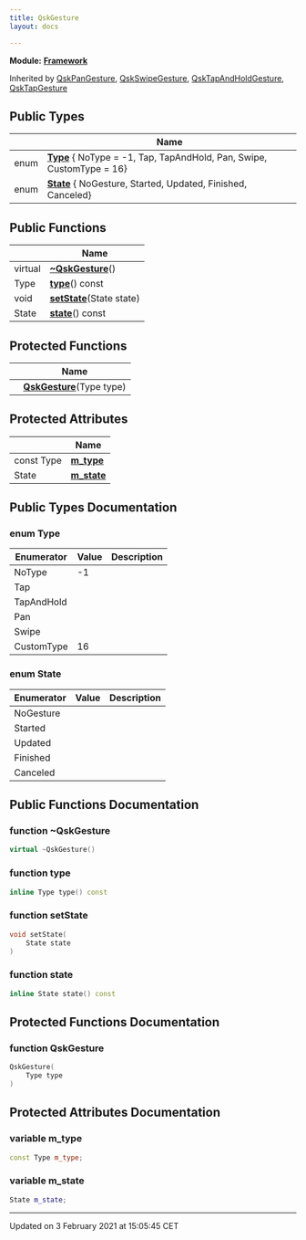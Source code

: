 ```yaml
---
title: QskGesture
layout: docs

---
```



**Module:** **[Framework](/docs/modules/group__Framework/)**



Inherited by [QskPanGesture](/docs/classes/classQskPanGesture/), [QskSwipeGesture](/docs/classes/classQskSwipeGesture/), [QskTapAndHoldGesture](/docs/classes/classQskTapAndHoldGesture/), [QskTapGesture](/docs/classes/classQskTapGesture/)

## Public Types

|                | Name           |
| -------------- | -------------- |
| enum| **[Type](/docs/classes/classQskGesture/#enum-type)** { NoType = -1, Tap, TapAndHold, Pan, Swipe, CustomType = 16} |
| enum| **[State](/docs/classes/classQskGesture/#enum-state)** { NoGesture, Started, Updated, Finished, Canceled} |

## Public Functions

|                | Name           |
| -------------- | -------------- |
| virtual | **[~QskGesture](/docs/classes/classQskGesture/#function-~qskgesture)**() |
| Type | **[type](/docs/classes/classQskGesture/#function-type)**() const |
| void | **[setState](/docs/classes/classQskGesture/#function-setstate)**(State state) |
| State | **[state](/docs/classes/classQskGesture/#function-state)**() const |

## Protected Functions

|                | Name           |
| -------------- | -------------- |
| | **[QskGesture](/docs/classes/classQskGesture/#function-qskgesture)**(Type type) |

## Protected Attributes

|                | Name           |
| -------------- | -------------- |
| const Type | **[m_type](/docs/classes/classQskGesture/#variable-m_type)**  |
| State | **[m_state](/docs/classes/classQskGesture/#variable-m_state)**  |

## Public Types Documentation

### enum Type

| Enumerator | Value | Description |
| ---------- | ----- | ----------- |
| NoType | -1|   |
| Tap | |   |
| TapAndHold | |   |
| Pan | |   |
| Swipe | |   |
| CustomType | 16|   |




### enum State

| Enumerator | Value | Description |
| ---------- | ----- | ----------- |
| NoGesture | |   |
| Started | |   |
| Updated | |   |
| Finished | |   |
| Canceled | |   |




## Public Functions Documentation

### function ~QskGesture

```cpp
virtual ~QskGesture()
```


### function type

```cpp
inline Type type() const
```


### function setState

```cpp
void setState(
    State state
)
```


### function state

```cpp
inline State state() const
```


## Protected Functions Documentation

### function QskGesture

```cpp
QskGesture(
    Type type
)
```


## Protected Attributes Documentation

### variable m_type

```cpp
const Type m_type;
```


### variable m_state

```cpp
State m_state;
```


-------------------------------

Updated on  3 February 2021 at 15:05:45 CET